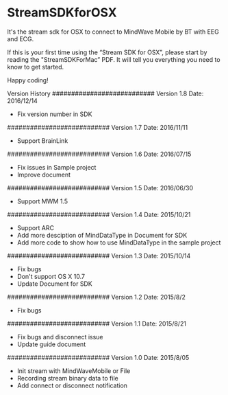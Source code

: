 # StreamSDKforOSX
It's the stream sdk for OSX to connect to MindWave Mobile by BT with EEG and ECG.

If this is your first time using the “Stream SDK for OSX”, please start by reading the "StreamSDKForMac” PDF.  It will tell you everything you need to know to get started.

Happy coding!

Version History
###########################
Version 1.8 Date: 2016/12/14
- Fix version number in SDK

###########################
Version 1.7 Date: 2016/11/11
- Support BrainLink

###########################
Version 1.6 Date: 2016/07/15
- Fix issues in Sample project
- Improve document

###########################
Version 1.5 Date: 2016/06/30
- Support MWM 1.5

###########################
Version 1.4 Date: 2015/10/21
- Support ARC
- Add more desciption of MindDataType in Document for SDK
- Add more code to show how to use MindDataType in the sample project

###########################
Version 1.3 Date: 2015/10/14
- Fix bugs
- Don't support OS X 10.7
- Update Document for SDK

###########################
Version 1.2 Date: 2015/8/2
- Fix bugs 


###########################
Version 1.1 Date: 2015/8/21
- Fix bugs and disconnect issue
- Update guide document 


###########################
Version 1.0 Date: 2015/8/05
- Init stream with MindWaveMobile or File
- Recording stream binary data to file
- Add connect or disconnect notification
